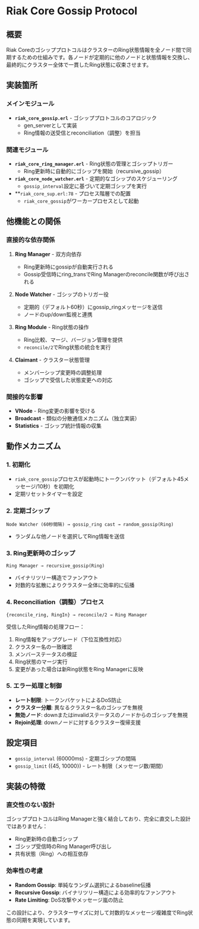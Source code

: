 # Riak Core Gossip Protocol

## 概要

Riak CoreのゴシッププロトコルはクラスターのRing状態情報を全ノード間で同期するための仕組みです。各ノードが定期的に他のノードと状態情報を交換し、最終的にクラスター全体で一貫したRing状態に収束させます。

## 実装箇所

### メインモジュール

- **`riak_core_gossip.erl`** - ゴシッププロトコルのコアロジック
  - gen_serverとして実装
  - Ring情報の送受信とreconciliation（調整）を担当

### 関連モジュール

- **`riak_core_ring_manager.erl`** - Ring状態の管理とゴシップトリガー
  - Ring更新時に自動的にゴシップを開始（recursive_gossip）
- **`riak_core_node_watcher.erl`** - 定期的なゴシップのスケジューリング
  - `gossip_interval`設定に基づいて定期ゴシップを実行
- **`riak_core_sup.erl:78` - プロセス階層での配置
  - `riak_core_gossip`がワーカープロセスとして起動

## 他機能との関係

### 直接的な依存関係

1. **Ring Manager** - 双方向依存
   - Ring更新時にgossipが自動実行される
   - Gossip受信時にring_transでRing Managerのreconcile関数が呼び出される

2. **Node Watcher** - ゴシップのトリガー役
   - 定期的（デフォルト60秒）にgossip_ringメッセージを送信
   - ノードのup/down監視と連携

3. **Ring Module** - Ring状態の操作
   - Ring比較、マージ、バージョン管理を提供
   - `reconcile/2`でRing状態の統合を実行

4. **Claimant** - クラスター状態管理
   - メンバーシップ変更時の調整処理
   - ゴシップで受信した状態変更への対応

### 間接的な影響

- **VNode** - Ring変更の影響を受ける
- **Broadcast** - 類似の分散通信メカニズム（独立実装）
- **Statistics** - ゴシップ統計情報の収集

## 動作メカニズム

### 1. 初期化
- `riak_core_gossip`プロセスが起動時にトークンバケット（デフォルト45メッセージ/10秒）を初期化
- 定期リセットタイマーを設定

### 2. 定期ゴシップ
```
Node Watcher (60秒間隔) → gossip_ring cast → random_gossip(Ring)
```
- ランダムな他ノードを選択してRing情報を送信

### 3. Ring更新時のゴシップ
```
Ring Manager → recursive_gossip(Ring)
```
- バイナリツリー構造でファンアウト
- 対数的な拡散によりクラスター全体に効率的に伝播

### 4. Reconciliation（調整）プロセス
```
{reconcile_ring, RingIn} → reconcile/2 → Ring Manager
```

受信したRing情報の処理フロー：
1. Ring情報をアップグレード（下位互換性対応）
2. クラスター名の一致確認
3. メンバーステータスの検証
4. Ring状態のマージ実行
5. 変更があった場合は新Ring状態をRing Managerに反映

### 5. エラー処理と制御
- **レート制限**: トークンバケットによるDoS防止
- **クラスター分離**: 異なるクラスター名のゴシップを無視
- **無効ノード**: downまたはinvalidステータスのノードからのゴシップを無視
- **Rejoin処理**: downノードに対するクラスター復帰支援

## 設定項目

- `gossip_interval` (60000ms) - 定期ゴシップの間隔
- `gossip_limit` ({45, 10000}) - レート制限（メッセージ数/期間）

## 実装の特徴

### 直交性のない設計
ゴシッププロトコルはRing Managerと強く結合しており、完全に直交した設計ではありません：

- Ring更新時の自動ゴシップ
- ゴシップ受信時のRing Manager呼び出し
- 共有状態（Ring）への相互依存

### 効率性の考慮
- **Random Gossip**: 単純なランダム選択によるbaseline伝播
- **Recursive Gossip**: バイナリツリー構造による効率的なファンアウト
- **Rate Limiting**: DoS攻撃やメッセージ嵐の防止

この設計により、クラスターサイズに対して対数的なメッセージ複雑度でRing状態の同期を実現しています。